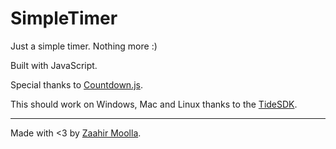 # SimpleTimer

Just a simple timer. Nothing more :)

Built with JavaScript.

Special thanks to [Countdown.js](http://countdownjs.org/).

This should work on Windows, Mac and Linux thanks to the [TideSDK](http://www.tidesdk.org/).

<hr>

Made with <3 by [Zaahir Moolla](http://zaahir.ca).

